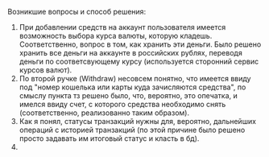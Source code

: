 Возникшие вопросы и способ решения:
1. При добавлении средств на аккаунт пользователя имеется возможность выбора курса валюты, которую кладешь. Соответственно, вопрос в том, как хранить эти деньги. Было решено хранить все деньги на аккаунте в российских рублях, переводя деньги по соответсвующему курсу (используется сторонний сервис курсов валют).
2. По второй ручке (Withdraw) несовсем понятно, что имеется ввиду под "номер кошелька или карты куда зачисляются средства", по смыслу пункта тз решено было, что, вероятно, это опечатка, и имелся ввиду счет, с которого средства необходимо снять (соответственно, реализованно таким образом).
3. Как я понял, статусы транзакций нужны для, вероятно, дальнейших операций с историей транзакций (по этой причине было решено просто задавать им итоговый статус и класть в бд).
4. 